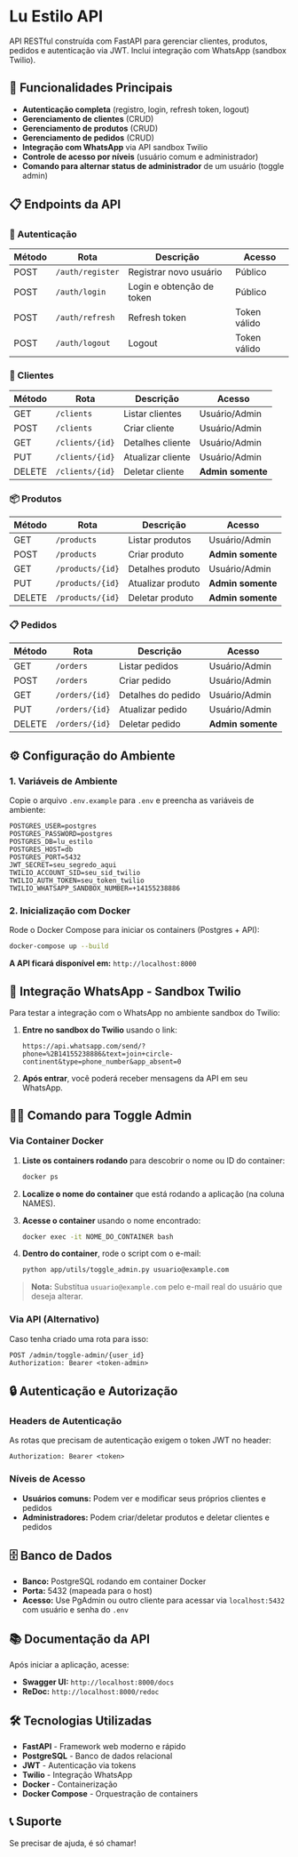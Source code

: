# Lu Estilo API

API RESTful construída com FastAPI para gerenciar clientes, produtos, pedidos e autenticação via JWT. Inclui integração com WhatsApp (sandbox Twilio).

## 🚀 Funcionalidades Principais

- **Autenticação completa** (registro, login, refresh token, logout)
- **Gerenciamento de clientes** (CRUD)
- **Gerenciamento de produtos** (CRUD)
- **Gerenciamento de pedidos** (CRUD)
- **Integração com WhatsApp** via API sandbox Twilio
- **Controle de acesso por níveis** (usuário comum e administrador)
- **Comando para alternar status de administrador** de um usuário (toggle admin)

## 📋 Endpoints da API

### 🔐 Autenticação

| Método | Rota | Descrição | Acesso |
|--------|------|-----------|--------|
| POST | `/auth/register` | Registrar novo usuário | Público |
| POST | `/auth/login` | Login e obtenção de token | Público |
| POST | `/auth/refresh` | Refresh token | Token válido |
| POST | `/auth/logout` | Logout | Token válido |

### 👥 Clientes

| Método | Rota | Descrição | Acesso |
|--------|------|-----------|--------|
| GET | `/clients` | Listar clientes | Usuário/Admin |
| POST | `/clients` | Criar cliente | Usuário/Admin |
| GET | `/clients/{id}` | Detalhes cliente | Usuário/Admin |
| PUT | `/clients/{id}` | Atualizar cliente | Usuário/Admin |
| DELETE | `/clients/{id}` | Deletar cliente | **Admin somente** |

### 📦 Produtos

| Método | Rota | Descrição | Acesso |
|--------|------|-----------|--------|
| GET | `/products` | Listar produtos | Usuário/Admin |
| POST | `/products` | Criar produto | **Admin somente** |
| GET | `/products/{id}` | Detalhes produto | Usuário/Admin |
| PUT | `/products/{id}` | Atualizar produto | **Admin somente** |
| DELETE | `/products/{id}` | Deletar produto | **Admin somente** |

### 📋 Pedidos

| Método | Rota | Descrição | Acesso |
|--------|------|-----------|--------|
| GET | `/orders` | Listar pedidos | Usuário/Admin |
| POST | `/orders` | Criar pedido | Usuário/Admin |
| GET | `/orders/{id}` | Detalhes do pedido | Usuário/Admin |
| PUT | `/orders/{id}` | Atualizar pedido | Usuário/Admin |
| DELETE | `/orders/{id}` | Deletar pedido | **Admin somente** |

## ⚙️ Configuração do Ambiente

### 1. Variáveis de Ambiente

Copie o arquivo `.env.example` para `.env` e preencha as variáveis de ambiente:

```env
POSTGRES_USER=postgres
POSTGRES_PASSWORD=postgres
POSTGRES_DB=lu_estilo
POSTGRES_HOST=db
POSTGRES_PORT=5432
JWT_SECRET=seu_segredo_aqui
TWILIO_ACCOUNT_SID=seu_sid_twilio
TWILIO_AUTH_TOKEN=seu_token_twilio
TWILIO_WHATSAPP_SANDBOX_NUMBER=+14155238886
```

### 2. Inicialização com Docker

Rode o Docker Compose para iniciar os containers (Postgres + API):

```bash
docker-compose up --build
```

**A API ficará disponível em:** `http://localhost:8000`

## 📱 Integração WhatsApp - Sandbox Twilio

Para testar a integração com o WhatsApp no ambiente sandbox do Twilio:

1. **Entre no sandbox do Twilio** usando o link:
   ```
   https://api.whatsapp.com/send/?phone=%2B14155238886&text=join+circle-continent&type=phone_number&app_absent=0
   ```

2. **Após entrar**, você poderá receber mensagens da API em seu WhatsApp.

## 👨‍💼 Comando para Toggle Admin

### Via Container Docker

1. **Liste os containers rodando** para descobrir o nome ou ID do container:
   ```bash
   docker ps
   ```

2. **Localize o nome do container** que está rodando a aplicação (na coluna NAMES).

3. **Acesse o container** usando o nome encontrado:
   ```bash
   docker exec -it NOME_DO_CONTAINER bash
   ```

4. **Dentro do container**, rode o script com o e-mail:
   ```bash
   python app/utils/toggle_admin.py usuario@example.com
   ```

> **Nota:** Substitua `usuario@example.com` pelo e-mail real do usuário que deseja alterar.

### Via API (Alternativo)

Caso tenha criado uma rota para isso:

```http
POST /admin/toggle-admin/{user_id}
Authorization: Bearer <token-admin>
```

## 🔒 Autenticação e Autorização

### Headers de Autenticação

As rotas que precisam de autenticação exigem o token JWT no header:

```http
Authorization: Bearer <token>
```

### Níveis de Acesso

- **Usuários comuns:** Podem ver e modificar seus próprios clientes e pedidos
- **Administradores:** Podem criar/deletar produtos e deletar clientes e pedidos

## 🗄️ Banco de Dados

- **Banco:** PostgreSQL rodando em container Docker
- **Porta:** 5432 (mapeada para o host)
- **Acesso:** Use PgAdmin ou outro cliente para acessar via `localhost:5432` com usuário e senha do `.env`

## 📚 Documentação da API

Após iniciar a aplicação, acesse:

- **Swagger UI:** `http://localhost:8000/docs`
- **ReDoc:** `http://localhost:8000/redoc`

## 🛠️ Tecnologias Utilizadas

- **FastAPI** - Framework web moderno e rápido
- **PostgreSQL** - Banco de dados relacional
- **JWT** - Autenticação via tokens
- **Twilio** - Integração WhatsApp
- **Docker** - Containerização
- **Docker Compose** - Orquestração de containers

## 📞 Suporte

Se precisar de ajuda, é só chamar!